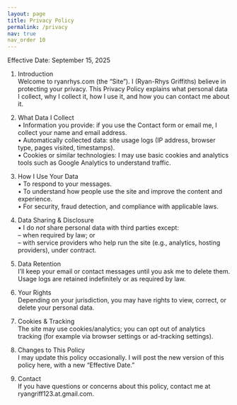 ```yaml
---
layout: page
title: Privacy Policy
permalink: /privacy
nav: true
nav_order 10
---
```


Effective Date: September 15, 2025

1. Introduction  
   Welcome to ryanrhys.com (the “Site”). I (Ryan-Rhys Griffiths) believe in protecting your privacy. This Privacy Policy explains what personal data I collect, why I collect it, how I use it, and how you can contact me about it.

2. What Data I Collect  
   • Information you provide: if you use the Contact form or email me, I collect your name and email address.  
   • Automatically collected data: site usage logs (IP address, browser type, pages visited, timestamps).  
   • Cookies or similar technologies: I may use basic cookies and analytics tools such as Google Analytics to understand traffic.  

3. How I Use Your Data  
   • To respond to your messages.  
   • To understand how people use the site and improve the content and experience.  
   • For security, fraud detection, and compliance with applicable laws.  

4. Data Sharing & Disclosure  
   • I do *not* share personal data with third parties except:  
     – when required by law; or  
     – with service providers who help run the site (e.g., analytics, hosting providers), under contract.  

5. Data Retention  
   I’ll keep your email or contact messages until you ask me to delete them. Usage logs are retained indefinitely or as required by law.  

6. Your Rights  
   Depending on your jurisdiction, you may have rights to view, correct, or delete your personal data.  

7. Cookies & Tracking  
   The site may use cookies/analytics; you can opt out of analytics tracking (for example via browser settings or ad-tracking settings).  

8. Changes to This Policy  
   I may update this policy occasionally. I will post the new version of this policy here, with a new “Effective Date.”  

9. Contact  
   If you have questions or concerns about this policy, contact me at ryangriff123.at.gmail.com.
